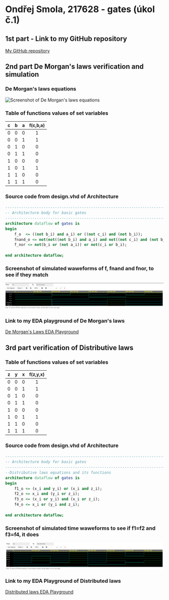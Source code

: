 # Ondřej Smola, 217628 - gates (úkol č.1)

## 1st part - Link to my GitHub repository

[My GitHub repository](https://github.com/smolao/Digital-electronics-1)

## 2nd part De Morgan's laws verification and simulation

### De Morgan's laws equations
![Screenshot of De Morgan's laws equations](Images/equations.jpg)

### Table of functions values of set variables

| **c** | **b** |**a** | **f(c,b,a)** |
| :-: | :-: | :-: | :-: |
| 0 | 0 | 0 | 1 |  
| 0 | 0 | 1 | 1 |   
| 0 | 1 | 0 | 0 |   
| 0 | 1 | 1 | 0 |  
| 1 | 0 | 0 | 0 |   
| 1 | 0 | 1 | 1 |   
| 1 | 1 | 0 | 0 |    
| 1 | 1 | 1 | 0 |

### Source code from design.vhd of Architecture

```vhdl
------------------------------------------------------------------------
-- Architecture body for basic gates
------------------------------------------------------------------------
architecture dataflow of gates is
begin
    f_o  <= ((not b_i) and a_i) or ((not c_i) and (not b_i));
    fnand_o <= not(not((not b_i) and a_i) and not((not c_i) and (not b_i)));
    f_nor <= not(b_i or (not a_i)) or not(c_i or b_i);
    
end architecture dataflow;
```

### Screenshot of simulated waweforms of f, fnand and fnor, to see if they match
![Simulace De Morgan's laws](Images/demorgansim.png)

### Link to my EDA playground of De Morgan's laws
[De Morgan's Laws EDA Playground](https://www.edaplayground.com/x/fih9)

## 3rd part verification of Distributive laws

### Table of functions values of set variables

| **z** | **y** |**x** | **f(z,y,x)** |
| :-: | :-: | :-: | :-: | 
| 0 | 0 | 0 | 1 |  
| 0 | 0 | 1 | 1 |   
| 0 | 1 | 0 | 0 |   
| 0 | 1 | 1 | 0 |  
| 1 | 0 | 0 | 0 |   
| 1 | 0 | 1 | 1 |   
| 1 | 1 | 0 | 0 |    
| 1 | 1 | 1 | 0 |

### Source code from design.vhd of Architecture
```vhdl
------------------------------------------------------------------------
-- Architecture body for basic gates
------------------------------------------------------------------------
--Distributive laws equations and its functions
architecture dataflow of gates is
begin
    f1_o <= (x_i and y_i) or (x_i and z_i);
    f2_o <= x_i and (y_i or z_i);
    f3_o <= (x_i or y_i) and (x_i or z_i);
    f4_o <= x_i or (y_i and z_i);
    
end architecture dataflow;
```

### Screenshot of simulated time waweforms to see if f1=f2 and f3=f4, it does
![Screenshot of time waveforms](Images/waweforms2.png)

### Link to my EDA Playground of Distributed laws
[Distributed laws EDA Playground](https://www.edaplayground.com/x/pqNw)